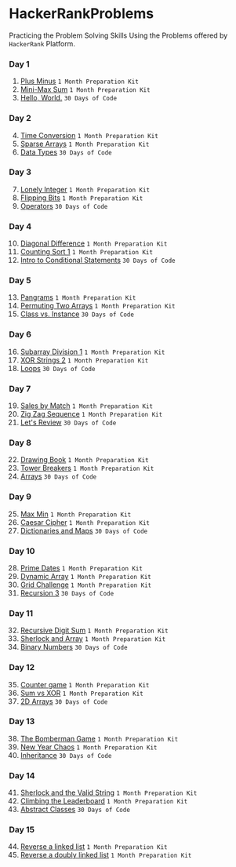 # HackerRankProblems
Practicing the Problem Solving Skills Using the Problems offered by `HackerRank` Platform.

### Day 1

1. [Plus Minus](1%20Month%20Preparation%20Kit/Week%201/Day%201/Plus%20Minus.cpp) `1 Month Preparation Kit`
2. [Mini-Max Sum](1%20Month%20Preparation%20Kit/Week%201/Day%201/Mini-Max%20Sum.cpp) `1 Month Preparation Kit`
3. [Hello, World.](30%20Days%20of%20Code/First%2010%20Days/Day%201/Hello%20World.java) `30 Days of Code`

### Day 2

4. [Time Conversion](1%20Month%20Preparation%20Kit/Week%201/Day%202/Time%20Conversion.cpp) `1 Month Preparation Kit`
5. [Sparse Arrays](1%20Month%20Preparation%20Kit/Week%201/Day%202/Sparse%20Arrays.cpp) `1 Month Preparation Kit`
6. [Data Types](30%20Days%20of%20Code/First%2010%20Days/Day%202/Data%20Types.java) `30 Days of Code`

### Day 3

7. [Lonely Integer](1%20Month%20Preparation%20Kit/Week%201/Day%203/Lonely%20Integer.cpp) `1 Month Preparation Kit`
8. [Flipping Bits](1%20Month%20Preparation%20Kit/Week%201/Day%203/Flipping%20Bits.cpp) `1 Month Preparation Kit`
9. [Operators](30%20Days%20of%20Code/First%2010%20Days/Day%203/Operators.java) `30 Days of Code`


### Day 4

10. [Diagonal Difference](1%20Month%20Preparation%20Kit/Week%201/Day%204/Diagonal%20Difference.cpp) `1 Month Preparation Kit`
11. [Counting Sort 1](1%20Month%20Preparation%20Kit/Week%201/Day%204/Counting%20Sort%201.cpp) `1 Month Preparation Kit`
12. [Intro to Conditional Statements](30%20Days%20of%20Code/First%2010%20Days/Day%204/Intro%20to%20Conditional%20Statements.java) `30 Days of Code`

### Day 5

13. [Pangrams](1%20Month%20Preparation%20Kit/Week%201/Day%205/Pangrams.cpp) `1 Month Preparation Kit`
14. [Permuting Two Arrays](1%20Month%20Preparation%20Kit/Week%201/Day%205/Permuting%20Two%20Arrays.cpp) `1 Month Preparation Kit`
15. [Class vs. Instance](30%20Days%20of%20Code/First%2010%20Days/Day%205/Class%20vs.%20Instance.java) `30 Days of Code`

### Day 6

16. [Subarray Division 1](1%20Month%20Preparation%20Kit/Week%201/Day%206/Subarray%20Division%201.cpp) `1 Month Preparation Kit`
17. [XOR Strings 2](1%20Month%20Preparation%20Kit/Week%201/Day%206/XOR%20Strings%202.cpp) `1 Month Preparation Kit`
18. [Loops](30%20Days%20of%20Code/First%2010%20Days/Day%206/Loops.java) `30 Days of Code`

### Day 7

19. [Sales by Match](1%20Month%20Preparation%20Kit/Week%202/Day%207/Sales%20by%20Match.cpp) `1 Month Preparation Kit`
20. [Zig Zag Sequence](1%20Month%20Preparation%20Kit/Week%202/Day%207/Zig%20Zag%20Sequence.cpp) `1 Month Preparation Kit`
21. [Let's Review](30%20Days%20of%20Code/First%2010%20Days/Day%207/Let's%20Review.java) `30 Days of Code`

### Day 8

22. [Drawing Book](1%20Month%20Preparation%20Kit/Week%202/Day%208/Drawing%20Book.cpp) `1 Month Preparation Kit`
23. [Tower Breakers](1%20Month%20Preparation%20Kit/Week%202/Day%208/Tower%20Breakers.cpp) `1 Month Preparation Kit`
24. [Arrays](30%20Days%20of%20Code/First%2010%20Days/Day%208/Arrays.java) `30 Days of Code`

### Day 9

25. [Max Min](1%20Month%20Preparation%20Kit/Week%202/Day%209/Max%20Min.cpp) `1 Month Preparation Kit`
26. [Caesar Cipher](1%20Month%20Preparation%20Kit/Week%202/Day%209/Caesar%20Cipher.cpp) `1 Month Preparation Kit`
27. [Dictionaries and Maps](30%20Days%20of%20Code/First%2010%20Days/Day%209/Dictionaries%20and%20Maps.java) `30 Days of Code`

### Day 10

28. [Prime Dates](1%20Month%20Preparation%20Kit/Week%202/Day%2010/Prime%20Dates.cpp) `1 Month Preparation Kit`
29. [Dynamic Array](1%20Month%20Preparation%20Kit/Week%202/Day%2010/Dynamic%20Array.cpp) `1 Month Preparation Kit`
30. [Grid Challenge](1%20Month%20Preparation%20Kit/Week%202/Day%2010/Grid%20Challenge.cpp) `1 Month Preparation Kit`
31. [Recursion 3](30%20Days%20of%20Code/First%2010%20Days/Day%2010/Recursion%203.java) `30 Days of Code`

### Day 11

32. [Recursive Digit Sum](1%20Month%20Preparation%20Kit/Week%202/Day%2011/Recursive%20Digit%20Sum.cpp) `1 Month Preparation Kit`
33. [Sherlock and Array](1%20Month%20Preparation%20Kit/Week%202/Day%2011/Sherlock%20and%20Array.cpp) `1 Month Preparation Kit`
34. [Binary Numbers](30%20Days%20of%20Code/Second%2010%20Days/Day%2011/Binary%20Numbers.java) `30 Days of Code`

### Day 12

35. [Counter game](1%20Month%20Preparation%20Kit/Week%202/Day%2012/Counter%20game.cpp) `1 Month Preparation Kit`
36. [Sum vs XOR](1%20Month%20Preparation%20Kit/Week%202/Day%2012/Sum%20vs%20XOR.cpp) `1 Month Preparation Kit`
37. [2D Arrays](30%20Days%20of%20Code/Second%2010%20Days/Day%2012/2D%20Arrays.java) `30 Days of Code`

### Day 13

38. [The Bomberman Game](1%20Month%20Preparation%20Kit/Week%203/Day%2013/The%20Bomberman%20Game.cpp) `1 Month Preparation Kit`
39. [New Year Chaos](1%20Month%20Preparation%20Kit/Week%203/Day%2013/New%20Year%20Chaos.cpp) `1 Month Preparation Kit`
40. [Inheritance](30%20Days%20of%20Code/Second%2010%20Days/Day%2013/Inheritance.java) `30 Days of Code`

### Day 14

41. [Sherlock and the Valid String](1%20Month%20Preparation%20Kit/Week%203/Day%2014/Sherlock%20and%20the%20Valid%20String.cpp) `1 Month Preparation Kit`
42. [Climbing the Leaderboard](1%20Month%20Preparation%20Kit/Week%203/Day%2014/Climbing%20the%20Leaderboard.cpp) `1 Month Preparation Kit`
43. [Abstract Classes](30%20Days%20of%20Code/Second%2010%20Days/Day%2014/Abstract%20Classes.java) `30 Days of Code`

### Day 15

44. [Reverse a linked list](1%20Month%20Preparation%20Kit/Week%203/Day%2015/Reverse%20a%20linked%20list.cpp) `1 Month Preparation Kit`
45. [Reverse a doubly linked list](1%20Month%20Preparation%20Kit/Week%203/Day%2015/Reverse%20a%20doubly%20linked%20list.cpp) `1 Month Preparation Kit`
